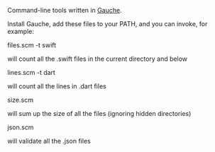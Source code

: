 Command-line tools written in [Gauche](https://practical-scheme.net/gauche/index.html).

Install Gauche, add these files to your PATH, and you can invoke, for example:

files.scm -t swift

will count all the .swift files in the current directory and below

lines.scm -t dart

will count all the lines in .dart files

size.scm

will sum up the size of all the files (ignoring hidden directories)

json.scm

will validate all the .json files

